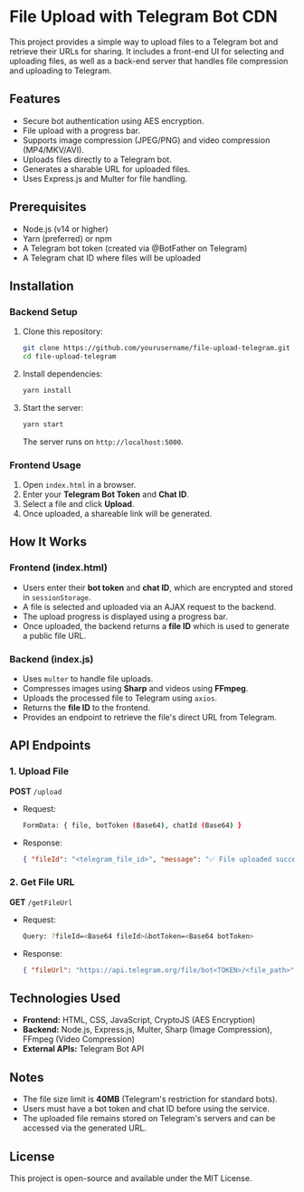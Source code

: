 # File Upload with Telegram Bot CDN

This project provides a simple way to upload files to a Telegram bot and retrieve their URLs for sharing. It includes a front-end UI for selecting and uploading files, as well as a back-end server that handles file compression and uploading to Telegram.

## Features

- Secure bot authentication using AES encryption.
- File upload with a progress bar.
- Supports image compression (JPEG/PNG) and video compression (MP4/MKV/AVI).
- Uploads files directly to a Telegram bot.
- Generates a sharable URL for uploaded files.
- Uses Express.js and Multer for file handling.

## Prerequisites

- Node.js (v14 or higher)
- Yarn (preferred) or npm
- A Telegram bot token (created via @BotFather on Telegram)
- A Telegram chat ID where files will be uploaded

## Installation

### Backend Setup

1. Clone this repository:
   ```sh
   git clone https://github.com/yourusername/file-upload-telegram.git
   cd file-upload-telegram
   ```
2. Install dependencies:
   ```sh
   yarn install
   ```
3. Start the server:
   ```sh
   yarn start
   ```
   The server runs on `http://localhost:5000`.

### Frontend Usage

1. Open `index.html` in a browser.
2. Enter your **Telegram Bot Token** and **Chat ID**.
3. Select a file and click **Upload**.
4. Once uploaded, a shareable link will be generated.

## How It Works

### Frontend (index.html)
- Users enter their **bot token** and **chat ID**, which are encrypted and stored in `sessionStorage`.
- A file is selected and uploaded via an AJAX request to the backend.
- The upload progress is displayed using a progress bar.
- Once uploaded, the backend returns a **file ID** which is used to generate a public file URL.

### Backend (index.js)
- Uses `multer` to handle file uploads.
- Compresses images using **Sharp** and videos using **FFmpeg**.
- Uploads the processed file to Telegram using `axios`.
- Returns the **file ID** to the frontend.
- Provides an endpoint to retrieve the file's direct URL from Telegram.

## API Endpoints

### 1. **Upload File**
   **POST** `/upload`
   - Request:
     ```sh
     FormData: { file, botToken (Base64), chatId (Base64) }
     ```
   - Response:
     ```json
     { "fileId": "<telegram_file_id>", "message": "✅ File uploaded successfully!" }
     ```

### 2. **Get File URL**
   **GET** `/getFileUrl`
   - Request:
     ```sh
     Query: ?fileId=<Base64 fileId>&botToken=<Base64 botToken>
     ```
   - Response:
     ```json
     { "fileUrl": "https://api.telegram.org/file/bot<TOKEN>/<file_path>" }
     ```

## Technologies Used

- **Frontend:** HTML, CSS, JavaScript, CryptoJS (AES Encryption)
- **Backend:** Node.js, Express.js, Multer, Sharp (Image Compression), FFmpeg (Video Compression)
- **External APIs:** Telegram Bot API

## Notes

- The file size limit is **40MB** (Telegram's restriction for standard bots).
- Users must have a bot token and chat ID before using the service.
- The uploaded file remains stored on Telegram's servers and can be accessed via the generated URL.

## License

This project is open-source and available under the MIT License.

